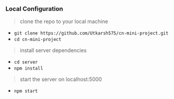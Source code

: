 ### Local Configuration 
 > clone the repo  to your local machine
 -  ` git clone https://github.com/Utkarsh575/cn-mini-project.git `
- `cd cn-mini-project`
> install server dependencies
   -  `cd server`
   -  `npm install`
> start the server on localhost:5000
  - `npm start`
